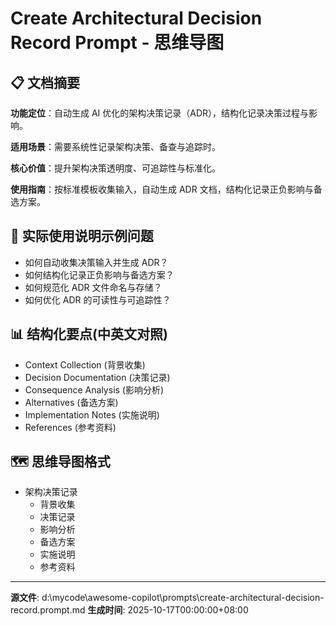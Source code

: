 # Create Architectural Decision Record Prompt - 思维导图

## 📋 文档摘要

**功能定位**：自动生成 AI 优化的架构决策记录（ADR），结构化记录决策过程与影响。

**适用场景**：需要系统性记录架构决策、备查与追踪时。

**核心价值**：提升架构决策透明度、可追踪性与标准化。

**使用指南**：按标准模板收集输入，自动生成 ADR 文档，结构化记录正负影响与备选方案。

## 🎯 实际使用说明示例问题

- 如何自动收集决策输入并生成 ADR？
- 如何结构化记录正负影响与备选方案？
- 如何规范化 ADR 文件命名与存储？
- 如何优化 ADR 的可读性与可追踪性？

## 📊 结构化要点(中英文对照)

- Context Collection (背景收集)
- Decision Documentation (决策记录)
- Consequence Analysis (影响分析)
- Alternatives (备选方案)
- Implementation Notes (实施说明)
- References (参考资料)

## 🗺️ 思维导图格式

- 架构决策记录
  - 背景收集
  - 决策记录
  - 影响分析
  - 备选方案
  - 实施说明
  - 参考资料

---
**源文件**: d:\mycode\awesome-copilot\prompts\create-architectural-decision-record.prompt.md
**生成时间**: 2025-10-17T00:00:00+08:00
